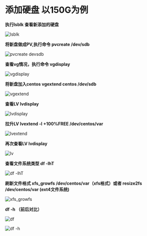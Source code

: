 # 添加硬盘 以150G为例

**执行lsblk 查看新添加的硬盘**

![lsblk](https://user-images.githubusercontent.com/80690322/149723531-26a04142-4856-4984-91e5-b166f7d1bcb7.png)

**将新盘做成PV,执行命令  pvcreate /dev/sdb**

![pvcreate devsdb](https://user-images.githubusercontent.com/80690322/149725259-bffec2ad-6f50-4a93-a663-1b7d74d421c0.png)

**查看vg情况，执行命令  vgdisplay**

![vgdisplay](https://user-images.githubusercontent.com/80690322/149725355-abf80e8a-abce-4de7-af3a-51906e5fc60d.png)

**将新盘加入centos  vgextend centos /dev/sdb**

![vgextend](https://user-images.githubusercontent.com/80690322/149725192-a0d45ed5-117d-444e-a38c-3dd2d58b64ec.png)

**查看LV  lvdisplay**

![lvdisplay](https://user-images.githubusercontent.com/80690322/149725622-384e5a8f-d579-4a65-99e6-1a8992b1f7ca.png)

**拉升LV  lvextend -l +100%FREE /dev/centos/var**

![lvextend](https://user-images.githubusercontent.com/80690322/149725943-e6170d06-3ac4-4737-98b1-12d5d9a0fcf0.png)

**再次查看LV  lvdisplay** 

![lv](https://user-images.githubusercontent.com/80690322/149725903-aefb582b-a537-4166-9935-a16070bd2517.png)

**查看文件系统类型  df -lhT**

![df -lhT](https://user-images.githubusercontent.com/80690322/149725673-eefe80dc-97f0-4750-bc4e-1a4d7e1646d6.png)

**刷新文件格式  xfs_growfs /dev/centos/var（xfs格式）或者 resize2fs /dev/centos/var (ext4文件系统)**

![xfs_growfs](https://user-images.githubusercontent.com/80690322/149725408-a919beb2-7b9a-47b3-9a7d-087234b772ae.png)

**df -h （前后对比）**

![df](https://user-images.githubusercontent.com/80690322/149726093-8a9b2baa-3913-436f-b635-eb39ab788ecc.png)

![df -h](https://user-images.githubusercontent.com/80690322/149725537-6bdc3c40-d395-4669-b08f-2841e150c17a.png)

